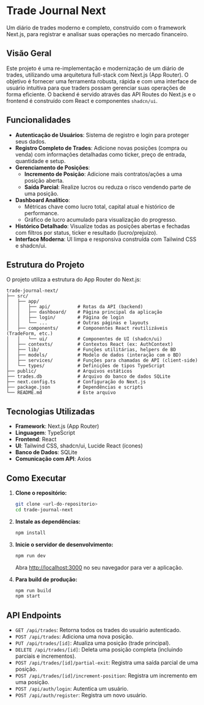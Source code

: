 # Trade Journal Next

Um diário de trades moderno e completo, construído com o framework Next.js, para registrar e analisar suas operações no mercado financeiro.

## Visão Geral

Este projeto é uma re-implementação e modernização de um diário de trades, utilizando uma arquitetura full-stack com Next.js (App Router). O objetivo é fornecer uma ferramenta robusta, rápida e com uma interface de usuário intuitiva para que traders possam gerenciar suas operações de forma eficiente. O backend é servido através das API Routes do Next.js e o frontend é construído com React e componentes `shadcn/ui`.

## Funcionalidades

- **Autenticação de Usuários**: Sistema de registro e login para proteger seus dados.
- **Registro Completo de Trades**: Adicione novas posições (compra ou venda) com informações detalhadas como ticker, preço de entrada, quantidade e setup.
- **Gerenciamento de Posições**:
    - **Incremento de Posição**: Adicione mais contratos/ações a uma posição aberta.
    - **Saída Parcial**: Realize lucros ou reduza o risco vendendo parte de uma posição.
- **Dashboard Analítico**:
    - Métricas chave como lucro total, capital atual e histórico de performance.
    - Gráfico de lucro acumulado para visualização do progresso.
- **Histórico Detalhado**: Visualize todas as posições abertas e fechadas com filtros por status, ticker e resultado (lucro/prejuízo).
- **Interface Moderna**: UI limpa e responsiva construída com Tailwind CSS e shadcn/ui.

## Estrutura do Projeto

O projeto utiliza a estrutura do App Router do Next.js:

```
trade-journal-next/
├── src/
│   ├── app/
│   │   ├── api/          # Rotas da API (backend)
│   │   ├── dashboard/    # Página principal da aplicação
│   │   ├── login/        # Página de login
│   │   └── ...           # Outras páginas e layouts
│   ├── components/       # Componentes React reutilizáveis (TradeForm, etc.)
│   │   └── ui/           # Componentes de UI (shadcn/ui)
│   ├── contexts/         # Contextos React (ex: AuthContext)
│   ├── lib/              # Funções utilitárias, helpers de BD
│   ├── models/           # Modelo de dados (interação com o BD)
│   ├── services/         # Funções para chamadas de API (client-side)
│   └── types/            # Definições de tipos TypeScript
├── public/               # Arquivos estáticos
├── trades.db             # Arquivo do banco de dados SQLite
├── next.config.ts        # Configuração do Next.js
├── package.json          # Dependências e scripts
└── README.md             # Este arquivo
```

## Tecnologias Utilizadas

- **Framework**: Next.js (App Router)
- **Linguagem**: TypeScript
- **Frontend**: React
- **UI**: Tailwind CSS, shadcn/ui, Lucide React (ícones)
- **Banco de Dados**: SQLite
- **Comunicação com API**: Axios

## Como Executar

1.  **Clone o repositório:**
    ```bash
    git clone <url-do-repositorio>
    cd trade-journal-next
    ```

2.  **Instale as dependências:**
    ```bash
    npm install
    ```

3.  **Inicie o servidor de desenvolvimento:**
    ```bash
    npm run dev
    ```
    Abra [http://localhost:3000](http://localhost:3000) no seu navegador para ver a aplicação.

4.  **Para build de produção:**
    ```bash
    npm run build
    npm start
    ```

## API Endpoints

- `GET /api/trades`: Retorna todos os trades do usuário autenticado.
- `POST /api/trades`: Adiciona uma nova posição.
- `PUT /api/trades/[id]`: Atualiza uma posição (trade principal).
- `DELETE /api/trades/[id]`: Deleta uma posição completa (incluindo parciais e incrementos).
- `POST /api/trades/[id]/partial-exit`: Registra uma saída parcial de uma posição.
- `POST /api/trades/[id]/increment-position`: Registra um incremento em uma posição.
- `POST /api/auth/login`: Autentica um usuário.
- `POST /api/auth/register`: Registra um novo usuário. 